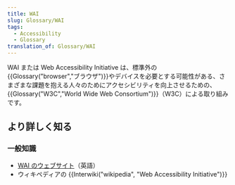 ```yaml
---
title: WAI
slug: Glossary/WAI
tags:
  - Accessibility
  - Glossary
translation_of: Glossary/WAI
---
```

WAI または Web Accessibility Initiative は、標準外の{{Glossary("browser","ブラウザ")}}やデバイスを必要とする可能性がある、さまざまな課題を抱える人々のためにアクセシビリティを向上させるための、{{Glossary("W3C","World Wide Web Consortium")}}（W3C）による取り組みです。

## より詳しく知る

### 一般知識

- [WAI のウェブサイト](http://www.w3.org/WAI/)（英語）
- ウィキペディアの {{Interwiki("wikipedia", "Web Accessibility Initiative")}}
